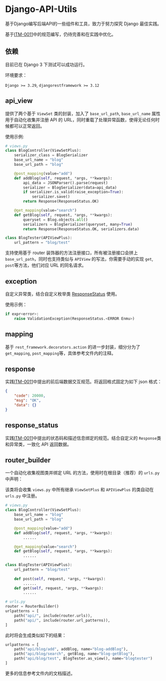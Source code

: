 # Django-API-Utils

基于Django编写后端API的一些组件和工具，致力于努力探究 Django 最佳实践。

基于[ITM-0011](https://github.com/ITStudioOUC/ITM/blob/main/documents/ITM-0011.txt)中的规范编写，仍待完善和在实践中优化。

## 依赖

目前已在 Django 3 下测试可以成功运行。

环境要求：

`Django >= 3.29`, `djangorestframework >= 3.12`

## api_view

提供了两个基于 `ViewSet` 类的封装，加入了 `base_url_path`, `base_url_name` 属性用于自动化收集并注册 API 的 URL，同时重载了处理异常函数，使得无论任何时候都可以正常返回。

使用示例:

```python
# views.py
class BlogController(ViewSetPlus):
    serializer_class = BlogSerializer
    base_url_name = "blog"
    base_url_path = "blog"

    @post_mapping(value="add")
    def addBlog(self, request, *args, **kwargs):
        api_data = JSONParser().parse(request)
        serializer = BlogSerializer(data=api_data)
        if serializer.is_valid(raise_exception=True):
            serializer.save()
        return Response(ResponseStatus.OK)

    @get_mapping(value="search")
    def getBlog(self, request, *args, **kwargs):
        queryset = Blog.objects.all()
        serializers = BlogSerializer(queryset, many=True)
        return Response(ResponseStatus.OK, serializers.data)

class BlogTester(APIViewPlus):
    url_pattern = "blog/test"
```

支持使用基于 router 装饰器的方法注册接口，所有被注册接口会拼上 `base_url_path`，同时也支持类似与 `APIView` 的写法，你需要手动的实现 `get`, `post`等方法，他们对应 URL 的同名请求。


## exception

自定义异常类，结合自定义枚举类 [ResponseStatus](#response_status) 使用。

使用示例：

```python
if expr<error>:
    raise ValidationException(ResponseStatus.<ERROR Enmu>)
```

## mapping

基于 `rest_framework.decorators.action` 的进一步封装，细分分为了`get_mapping`, `post_mapping`等，具体参考文件内的注释。

## response

实践[ITM-0011](https://github.com/ITStudioOUC/ITM/blob/main/documents/ITM-0011.txt)中提出的前后端数据交互规范。将返回格式固定为如下 json 格式：

```json
{
    "code": 20000,
    "msg": "OK",
    "data": {}
}
```

## response_status

实践[ITM-0011](https://github.com/ITStudioOUC/ITM/blob/main/documents/ITM-0011.txt)中提出的状态码和描述信息绑定的规范。结合自定义的 `Response`类和异常类，一致化 API 返回数据。

## router_builder

一个自动化收集视图类并绑定 URL 的方法，使用时在根目录（推荐）的 `urls.py`中声明：

该类将会收集 `views.py` 中所有继承 `ViewSetPlus` 和 `APIViewPlus` 的类自动在  `urls.py` 中注册。

```python
# views.py
class BlogController(ViewSetPlus):
    base_url_name = "blog"
    base_url_path = "blog"

    @post_mapping(value="add")
    def addBlog(self, request, *args, **kwargs):
        ......

    @get_mapping(value="search")
    def getBlog(self, request, *args, **kwargs):
        ......

class BlogTester(APIViewPlus):
    url_pattern = "blog/test"
    
    def post(self, request, *args, **kwargs):
        ......
    def get(self, request, *args, **kwargs):
        ......

# urls.py
router = RouterBuilder()
urlpatterns = [
    path("api/", include(router.urls)),
    path("api/", include(router.url_patterns)),
]
```

此时将会生成类似如下的结果：

```python
urlpatterns = [
    path("api/blog/add", addBlog, name="blog-addBlog"),
    path("api/blog/search", getBlog, name="blog-getBlog"),
    path("api/blog/test", BlogTester.as_view(), name="blogtester")
]
```

更多的信息参考文件内的文档描述。
